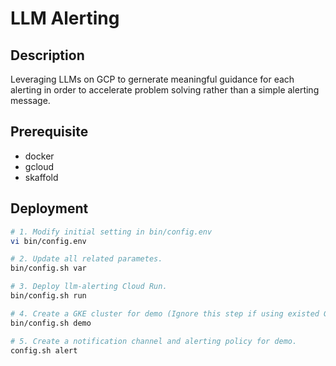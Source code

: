 # LLM Alerting

## Description
Leveraging LLMs on GCP to gernerate meaningful guidance for each alerting in order to accelerate problem solving rather than a simple alerting message.

## Prerequisite 

- docker
- gcloud
- skaffold


## Deployment
```bash
# 1. Modify initial setting in bin/config.env
vi bin/config.env

# 2. Update all related parametes.
bin/config.sh var

# 3. Deploy llm-alerting Cloud Run.
bin/config.sh run

# 4. Create a GKE cluster for demo (Ignore this step if using existed GKE)
bin/config.sh demo

# 5. Create a notification channel and alerting policy for demo.
config.sh alert


```